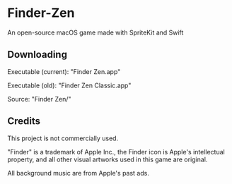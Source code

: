 # Finder-Zen
An open-source macOS game made with SpriteKit and Swift

## Downloading

Executable (current): "Finder Zen.app"

Executable (old): "Finder Zen Classic.app"

Source: "Finder Zen/"

## Credits

This project is not commercially used. 

"Finder" is a trademark of Apple Inc., the Finder icon is Apple's intellectual property, and all other visual artworks used in this game are original. 

All background music are from Apple's past ads. 
